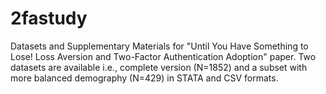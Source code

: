 # 2fastudy
Datasets and Supplementary Materials for "Until You Have Something to Lose! Loss Aversion and Two-Factor Authentication Adoption" paper.
Two datasets are available i.e., complete version (N=1852) and a subset with more balanced demography (N=429) in STATA and CSV formats.
